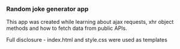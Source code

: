 ### Random joke generator app

This app was created while learning about ajax requests, xhr object methods and how to fetch data from public APIs.

Full disclosure - index.html and style.css were used as templates
